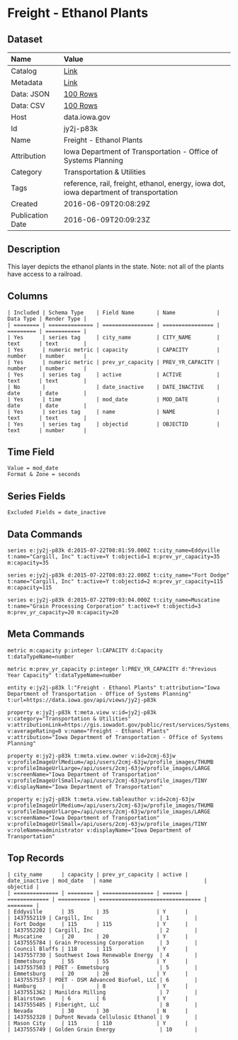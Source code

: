 # Freight - Ethanol Plants

## Dataset

| Name | Value |
| :--- | :---- |
| Catalog | [Link](https://catalog.data.gov/dataset/freight-ethanol-plants) |
| Metadata | [Link](https://data.iowa.gov/api/views/jy2j-p83k) |
| Data: JSON | [100 Rows](https://data.iowa.gov/api/views/jy2j-p83k/rows.json?max_rows=100) |
| Data: CSV | [100 Rows](https://data.iowa.gov/api/views/jy2j-p83k/rows.csv?max_rows=100) |
| Host | data.iowa.gov |
| Id | jy2j-p83k |
| Name | Freight - Ethanol Plants |
| Attribution | Iowa Department of Transportation - Office of Systems Planning |
| Category | Transportation & Utilities |
| Tags | reference, rail, freight, ethanol, energy, iowa dot, iowa department of transportation |
| Created | 2016-06-09T20:08:29Z |
| Publication Date | 2016-06-09T20:09:23Z |

## Description

This layer depicts the ethanol plants in the state. Note: not all of the plants have access to a railroad.

## Columns

```ls
| Included | Schema Type    | Field Name       | Name             | Data Type | Render Type |
| ======== | ============== | ================ | ================ | ========= | =========== |
| Yes      | series tag     | city_name        | CITY_NAME        | text      | text        |
| Yes      | numeric metric | capacity         | CAPACITY         | number    | number      |
| Yes      | numeric metric | prev_yr_capacity | PREV_YR_CAPACITY | number    | number      |
| Yes      | series tag     | active           | ACTIVE           | text      | text        |
| No       |                | date_inactive    | DATE_INACTIVE    | date      | date        |
| Yes      | time           | mod_date         | MOD_DATE         | date      | date        |
| Yes      | series tag     | name             | NAME             | text      | text        |
| Yes      | series tag     | objectid         | OBJECTID         | text      | number      |
```

## Time Field

```ls
Value = mod_date
Format & Zone = seconds
```

## Series Fields

```ls
Excluded Fields = date_inactive
```

## Data Commands

```ls
series e:jy2j-p83k d:2015-07-22T08:01:59.000Z t:city_name=Eddyville t:name="Cargill, Inc" t:active=Y t:objectid=1 m:prev_yr_capacity=35 m:capacity=35

series e:jy2j-p83k d:2015-07-22T08:03:22.000Z t:city_name="Fort Dodge" t:name="Cargill, Inc" t:active=Y t:objectid=2 m:prev_yr_capacity=115 m:capacity=115

series e:jy2j-p83k d:2015-07-22T09:03:04.000Z t:city_name=Muscatine t:name="Grain Processing Corporation" t:active=Y t:objectid=3 m:prev_yr_capacity=20 m:capacity=20
```

## Meta Commands

```ls
metric m:capacity p:integer l:CAPACITY d:Capacity t:dataTypeName=number

metric m:prev_yr_capacity p:integer l:PREV_YR_CAPACITY d:"Previous Year Capacity" t:dataTypeName=number

entity e:jy2j-p83k l:"Freight - Ethanol Plants" t:attribution="Iowa Department of Transportation - Office of Systems Planning" t:url=https://data.iowa.gov/api/views/jy2j-p83k

property e:jy2j-p83k t:meta.view v:id=jy2j-p83k v:category="Transportation & Utilities" v:attributionLink=https://gis.iowadot.gov/public/rest/services/Systems_Planning/Freight/MapServer/6 v:averageRating=0 v:name="Freight - Ethanol Plants" v:attribution="Iowa Department of Transportation - Office of Systems Planning"

property e:jy2j-p83k t:meta.view.owner v:id=2cmj-63jw v:profileImageUrlMedium=/api/users/2cmj-63jw/profile_images/THUMB v:profileImageUrlLarge=/api/users/2cmj-63jw/profile_images/LARGE v:screenName="Iowa Department of Transportation" v:profileImageUrlSmall=/api/users/2cmj-63jw/profile_images/TINY v:displayName="Iowa Department of Transportation"

property e:jy2j-p83k t:meta.view.tableauthor v:id=2cmj-63jw v:profileImageUrlMedium=/api/users/2cmj-63jw/profile_images/THUMB v:profileImageUrlLarge=/api/users/2cmj-63jw/profile_images/LARGE v:screenName="Iowa Department of Transportation" v:profileImageUrlSmall=/api/users/2cmj-63jw/profile_images/TINY v:roleName=administrator v:displayName="Iowa Department of Transportation"
```

## Top Records

```ls
| city_name      | capacity | prev_yr_capacity | active | date_inactive | mod_date   | name                             | objectid | 
| ============== | ======== | ================ | ====== | ============= | ========== | ================================ | ======== | 
| Eddyville      | 35       | 35               | Y      |               | 1437552119 | Cargill, Inc                     | 1        | 
| Fort Dodge     | 115      | 115              | Y      |               | 1437552202 | Cargill, Inc                     | 2        | 
| Muscatine      | 20       | 20               | Y      |               | 1437555784 | Grain Processing Corporation     | 3        | 
| Council Bluffs | 118      | 115              | Y      |               | 1437557730 | Southwest Iowa Renewable Energy  | 4        | 
| Emmetsburg     | 55       | 55               | Y      |               | 1437557503 | POET - Emmetsburg                | 5        | 
| Emmetsburg     | 20       | 20               | Y      |               | 1437557537 | POET - DSM Advanced Biofuel, LLC | 6        | 
| Hamburg        |          | 8                | Y      |               | 1437551362 | Manildra Milling                 | 7        | 
| Blairstown     | 6        | 6                | Y      |               | 1437555485 | Fiberight, LLC                   | 8        | 
| Nevada         | 30       | 30               | N      |               | 1437552328 | DuPont Nevada Cellulosic Ethanol | 9        | 
| Mason City     | 115      | 110              | Y      |               | 1437555749 | Golden Grain Energy              | 10       | 
```